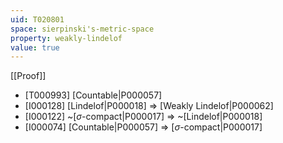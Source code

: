 ```yaml
---
uid: T020801
space: sierpinski's-metric-space
property: weakly-lindelof
value: true
---
```

[[Proof]]

* [T000993] [Countable|P000057]
* [I000128] [Lindelof|P000018] => [Weakly Lindelof|P000062]
* [I000122] ~[$\sigma$-compact|P000017] => ~[Lindelof|P000018]
* [I000074] [Countable|P000057] => [$\sigma$-compact|P000017]

